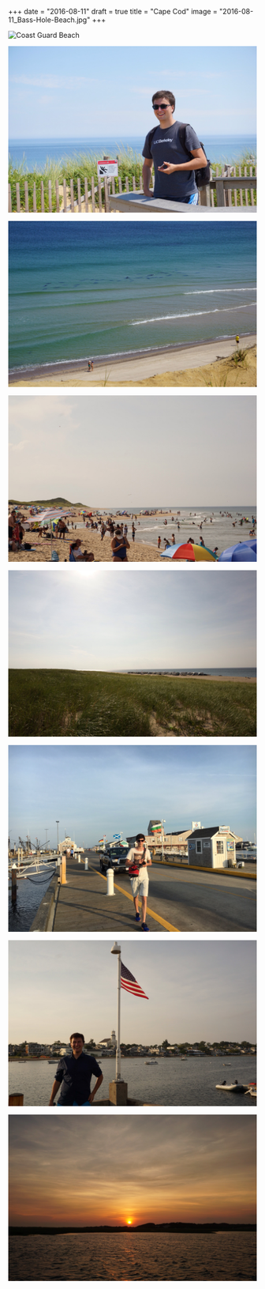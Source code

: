 +++
date = "2016-08-11"
draft = true
title = "Cape Cod"
image = "2016-08-11_Bass-Hole-Beach.jpg"
+++


![Coast Guard Beach](/images/2016-08-11_Coast-Guard-Beach.jpg)

![Marconi Station](/images/2016-08-11_Marconi-Station.jpg)

![Seals](/images/2016-08-11_Seals.jpg)

![Head od the meadow Beach](/images/2016-08-11_Head-Of-The-Meadow-Beach.jpg)

![Race Point Beach](/images/2016-08-11_Race-Point-Beach.jpg)

![Provincetown Wharf](/images/2016-08-11_Provincetown-Wharf.jpg)

![T in Provincetown](/images/2016-08-11_Provincetown-T.jpg)

![Sonnenuntergang](/images/2016-08-11_Sunset.jpg)